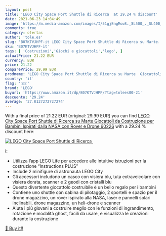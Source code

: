 ```yaml
---
layout: post
title: 'LEGO City Space Port Shuttle di Ricerca  at 29.24 % discount'
date: 2021-06-23 14:04:49
image: 'https://m.media-amazon.com/images/I/51gjEngMowS._SL500_._SL400_.jpg'
comments: true
category: ofertas
author: 'tole.es'
slug: 'B07KTVJHPF-it LEGO City Space Port Shuttle di Ricerca su Marte...'
sku: 'B07KTVJHPF-it'
tags: [ 'Costruzioni','Giochi e giocattoli','lego', ]
actualPrice: 21.22 EUR
currency: EUR
price: 21.22
comparePrice: 29.99 EUR
prodname: 'LEGO City Space Port Shuttle di Ricerca su Marte  Giocattoli da Costruzione per Bambini Ispirati dalla NASA  con Rover e Drone  60226'
country: 'it'
flag: '🇮🇹'
brand: 'LEGO'
buyurl: 'https://www.amazon.it/dp/B07KTVJHPF/?tag=tolees00-21'
descuento: '29.24'
average: '27.0127272727274'
---
```


With a final price of 21.22 EUR (original: 29.99 EUR) you can find [LEGO City Space Port Shuttle di Ricerca su Marte  Giocattoli da Costruzione per Bambini Ispirati dalla NASA  con Rover e Drone  60226](https://www.amazon.it/dp/B07KTVJHPF/?tag=tolees00-21) with a  29.24 % discount here:

[![LEGO City Space Port Shuttle di Ricerca ](https://m.media-amazon.com/images/I/51gjEngMowS._SL500_._SL400_.jpg)](https://www.amazon.it/dp/B07KTVJHPF/?tag=tolees00-21)

ℹ️:

- Utilizza l’app LEGO Life per accedere alle intuitive istruzioni per la costruzione “Instructions PLUS”
- Include 2 minifigure di astronauta LEGO City
- Gli accessori includono un casco con visiera blu, tuta extraveicolare con visiera dorata, scanner e 2 geodi con cristalli blu
- Questo divertente giocattolo costruibile è un bello regalo per i bambini
- Contiene uno shuttle con cabina di pilotaggio, 2 sportelli e spazio per il drone magazzino, un rover ispirato alla NASA, laser e pannelli solari inclinabili, drone magazzino, un heli-drone e scanner
- Aiuta i più giovani a costruire meglio con le funzioni di ingrandimento, rotazione e modalità ghost, facili da usare, e visualizza le creazioni durante la costruzione

[🛒 Buy it!!](https://www.amazon.it/dp/B07KTVJHPF/?tag=tolees00-21)
